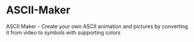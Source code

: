 # ASCII-Maker
ASCII Maker - Create your own ASCII animation and pictures by converting it from video to symbols with supporting colors
